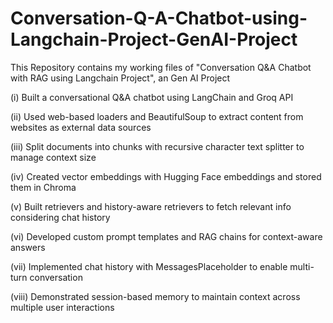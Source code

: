 # Conversation-Q-A-Chatbot-using-Langchain-Project-GenAI-Project
This Repository contains my working files of "Conversation Q&A Chatbot with RAG using Langchain Project", an Gen AI Project

(i) Built a conversational Q&A chatbot using LangChain and Groq API

(ii) Used web-based loaders and BeautifulSoup to extract content from websites as external data sources

(iii) Split documents into chunks with recursive character text splitter to manage context size

(iv) Created vector embeddings with Hugging Face embeddings and stored them in Chroma

(v) Built retrievers and history-aware retrievers to fetch relevant info considering chat history

(vi) Developed custom prompt templates and RAG chains for context-aware answers

(vii) Implemented chat history with MessagesPlaceholder to enable multi-turn conversation

(viii) Demonstrated session-based memory to maintain context across multiple user interactions
